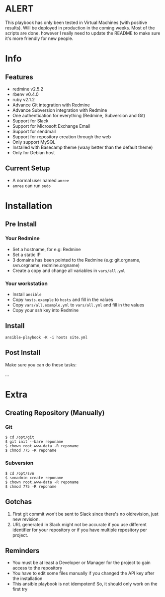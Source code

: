 
# ALERT

This playbook has only been tested in Virtual Machines (with positive results). Will be deployed in production in the coming weeks. Most of the scripts are done. however I really need to update the README to make sure it's more friendly for new people.

# Info

## Features

- redmine v2.5.2
- rbenv v0.4.0
- ruby v2.1.2 
- Advance Git integration with Redmine
- Advance Subversion integration with Redmine
- One authentication for everything (Redmine, Subversion and Git)
- Support for Slack
- Support for Microsoft Exchange Email
- Support for sendmail
- Support for repository creation through the web
- Only support MySQL
- Installed with Basecamp theme (waay better than the default theme)
- Only for Debian host

## Current Setup

- A normal user named `amree`
- `amree` can run `sudo`

# Installation

## Pre Install

### Your Redmine

- Set a hostname, for e.g: Redmine
- Set a static IP
- 3 domains has been pointed to the Redmine (e.g: git.orgname, svn.orgname,
  redmine.orgname)
- Create a copy and change all variables in `vars/all.yml`

### Your workstation

- Install `ansible`
- Copy `hosts.example` to `hosts` and fill in the values
- Copy `vars/all.example.yml` to `vars/all.yml` and fill in the values
- Copy your ssh key into Redmine

## Install

```
ansible-playbook -K -i hosts site.yml
```

## Post Install

Make sure you can do these tasks:

...

# Extra

## Creating Repository (Manually)

### Git

```
$ cd /opt/git
$ git init --bare reponame
$ chown root.www-data -R reponame
$ chmod 775 -R reponame
```

### Subversion

```
$ cd /opt/svn
$ svnadmin create reponame
$ chown root.www-data -R reponame
$ chmod 775 -R reponame
```

##  Gotchas

1. First git commit won't be sent to Slack since there's no oldrevision, just
   new revision.
2. URL generated in Slack might not be accurate if you use different identifier
   for your repository or if you have multiple repository per project.

## Reminders

- You must be at least a Developer or Manager for the project to gain access to the repository
- You have to edit some files manually if you changed the API key after the
  installation
- This ansible playbook is not idempotent! So, it should only work on the first
  try

